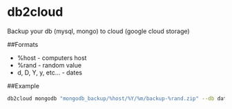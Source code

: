 # db2cloud
Backup your db (mysql, mongo) to cloud (google cloud storage)

##Formats
* %host - computers host
* %rand - random value
* d, D, Y, y, etc... - dates

##Example

```bash
db2cloud mongodb "mongodb_backup/%host/%Y/%m/backup-%rand.zip" --db database-name --gsutil="/usr/bin/gsutil"
```